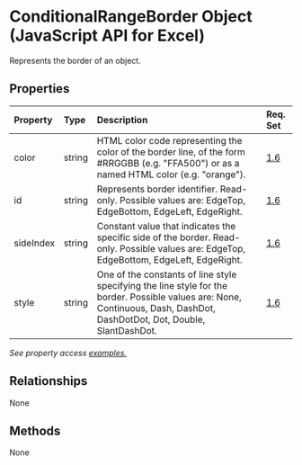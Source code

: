 # ConditionalRangeBorder Object (JavaScript API for Excel)

Represents the border of an object.

## Properties

| Property	   | Type	|Description| Req. Set|
|:---------------|:--------|:----------|:----|
|color|string|HTML color code representing the color of the border line, of the form #RRGGBB (e.g. "FFA500") or as a named HTML color (e.g. "orange").|[1.6](../requirement-sets/excel-api-requirement-sets.md)|
|id|string|Represents border identifier. Read-only. Possible values are: EdgeTop, EdgeBottom, EdgeLeft, EdgeRight.|[1.6](../requirement-sets/excel-api-requirement-sets.md)|
|sideIndex|string|Constant value that indicates the specific side of the border. Read-only. Possible values are: EdgeTop, EdgeBottom, EdgeLeft, EdgeRight.|[1.6](../requirement-sets/excel-api-requirement-sets.md)|
|style|string|One of the constants of line style specifying the line style for the border. Possible values are: None, Continuous, Dash, DashDot, DashDotDot, Dot, Double, SlantDashDot.|[1.6](../requirement-sets/excel-api-requirement-sets.md)|

_See property access [examples.](#property-access-examples)_

## Relationships
None


## Methods
None

